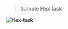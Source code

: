 >Sample Flex task
>
![flex-task](https://github.com/user-attachments/assets/50cce855-9be4-41c5-8102-b6cd9adfca34)
